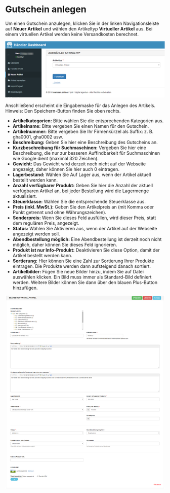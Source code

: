 # Gutschein anlegen

Um einen Gutschein anzulegen, klicken Sie in der linken Navigationsleiste auf **Neuer Artikel** und wählen den 
Artikeltyp **Virtueller Artikel** aus. Bei einem virtuellen Artikel werden keine Versandkosten berechnet.

![](../../_images/kundendoku/meissen.online/virtueller-artikel.png)

Anschließend erscheint die Eingabemaske für das Anlegen des Artikels. Hinweis: Den Speichern-Button finden Sie oben 
rechts.

* **Artikelkategorien:** Bitte wählen Sie die entsprechenden Kategorien aus.
* **Artikelname:** Bitte vergeben Sie einen Namen für den Gutschein.
* **Artikelnummer:** Bitte vergeben Sie Ihr Firmenkürzel als Suffix: z. B. gha0001, gha0002 usw.
* **Beschreibung:** Geben Sie hier eine Beschreibung des Gutscheins an.
* **Kurzbeschreibung für Suchmaschinen:** Vergeben Sie hier eine Beschreibung, die nur zur besseren Auffindbarkeit für 
Suchmaschinen wie Google dient (maximal 320 Zeichen).
* **Gewicht:** Das Gewicht wird derzeit noch nicht auf der Webseite angezeigt, daher können Sie hier auch 0 eintragen.
* **Lagerbestand:** Wählen Sie Auf Lager aus, wenn der Artikel aktuell bestellt werden kann.
* **Anzahl verfügbarer Produkt:** Geben Sie hier die Anzahl der aktuell verfügbaren Artikel an, bei jeder Bestellung wird 
die Lagermenge aktualisiert.
* **Steuerklasse:** Wählen Sie die entsprechende Steuerklasse aus.
* **Preis (inkl. MwSt.):** Geben Sie den Artikelpreis an (mit Komma oder Punkt getrennt und ohne Währungszeichen).
* **Sonderpreis:** Wenn Sie dieses Feld ausfüllen, wird dieser Preis, statt dem regulären Preis, angezeigt.
* **Status:** Wählen Sie Aktivieren aus, wenn der Artikel auf der Webseite angezeigt werden soll.
* **Abendbestellung möglich:** Eine Abendbestellung ist derzeit noch nicht möglich, daher können Sie dieses Feld ignorieren.
* **Produkt ist nur Info-Produkt:** Deaktivieren Sie diese Option, damit der Artikel bestellt werden kann.
* **Sortierung:** Hier können Sie eine Zahl zur Sortierung Ihrer Produkte eintragen. Die Produkte werden dann aufsteigend 
danach sortiert.
* **Artikelbilder:** Fügen Sie neue Bilder hinzu, indem Sie auf Datei auswählen klicken. Ein Bild muss immer als 
Standard-Bild definiert werden. Weitere Bilder können Sie dann über den blauen Plus-Button hinzufügen.

![](../../_images/kundendoku/meissen.online/gutscheinprodukt.png)

